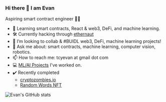 ### Hi there 👋 I am Evan

Aspiring smart contract engineer 🧙‍♂️

- 🌱 Learning smart contracts, React & web3, DeFi, and machine learning.
- 🛠️ Currently hacking through [ethernaut](https://ethernaut.openzeppelin.com/)
- 👯 I’m looking to collab & #BUIDL web3, DeFi, machine learning projects!
- 💬 Ask me about: smart contracts, machine learning, computer vision, robotics.
- 📫 How to reach me: tcyevan at gmail dot com
- 💻 [ML/AI Projects](https://evantancy.github.io/projects) I've worked on.
- ✔️ Recently completed
  - [cryptozombies.io](https://cryptozombies.io/)
  - [Random Words NFT](https://random-words-nft.vercel.app)

![Evan's GitHub stats](https://github-readme-stats.vercel.app/api?username=evantancy&count_private=true&show_icons=true&theme=dark)

<!--
**evan-tan/evan-tan** is a ✨ _special_ ✨ repository because its `README.md` (this file) appears on your GitHub profile.

Here are some ideas to get you started:
- 👯 I’m looking to collaborate on ...
- 🤔 I’m looking for help with ...
- 😄 Pronouns: ...
- ⚡ Fun fact: ...
-->
